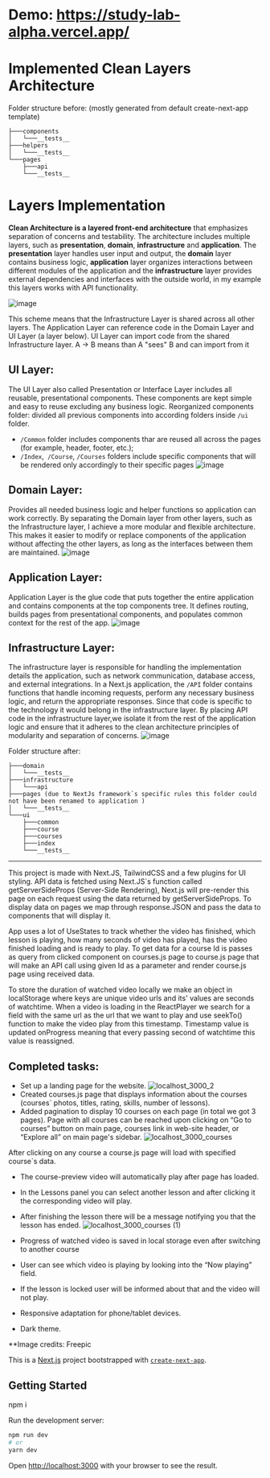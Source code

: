 # Demo: https://study-lab-alpha.vercel.app/

# Implemented Clean Layers Architecture

Folder structure before: (mostly generated from default create-next-app template)
```
├───components
│   └───__tests__
├───helpers
│   └───__tests__
└───pages
    ├───api
    └───__tests__
```
# Layers Implementation

**Clean Architecture is a layered front-end architecture** that emphasizes separation of concerns and testability. The architecture includes multiple layers, such as **presentation**, **domain**, **infrastructure** and **application**. The **presentation** layer handles user input and output, the **domain** layer contains business logic, **application** layer organizes interactions between different modules of the application and the **infrastructure** layer provides external dependencies and interfaces with the outside world, in my example this layers works with API functionality.

![image](https://github.com/Genesis-Front-End-School/clean-code-principes-pie3phobic/assets/115817261/15511ad0-285a-44aa-ae9e-458d7264f2d4)

This scheme means that the Infrastructure Layer is shared across all other layers. The Application Layer can reference code in the Domain Layer and UI Layer (a layer below).  UI Layer can import code from the shared Infrastructure layer.
A -> B means than A "sees" B and can import from it

## UI Layer:
The UI Layer also called Presentation or Interface Layer includes all reusable, presentational components.
These components are kept simple and easy to reuse excluding any business logic.
Reorganized components folder: divided all previous components into according folders inside `/ui` folder.
- `/Common` folder includes components thar are reused all across the pages (for example, header, footer, etc.);
- `/Index`,` /Course`, `/Courses` folders include specific components that will be rendered only accordingly to their specific pages
![image](https://github.com/Genesis-Front-End-School/clean-code-principes-pie3phobic/assets/115817261/11d56cd8-6e53-438e-ac60-57b7b171a4ff)



## Domain Layer:
Provides all needed business logic and helper functions so application can work correctly.
By separating the Domain layer from other layers, such as the Infrastructure layer, I achieve a more modular and flexible architecture. This makes it easier to modify or replace components of the application without affecting the other layers, as long as the interfaces between them are maintained.
![image](https://github.com/Genesis-Front-End-School/clean-code-principes-pie3phobic/assets/115817261/c7309416-7bf0-4d6d-bcf9-a5c5031ecc3b)

## Application Layer:
Application Layer is the glue code that puts together the entire application and contains components at the top components tree. It defines routing, builds pages from presentational components, and populates common context for the rest of the app.
![image](https://github.com/Genesis-Front-End-School/clean-code-principes-pie3phobic/assets/115817261/1120364c-e7e5-4f44-a8f2-1e99fd97a01f)

## Infrastructure Layer:
The infrastructure layer is responsible for handling the implementation details the application, such as network communication, database access, and external integrations.
In a Next.js application, the `/API` folder contains functions that handle incoming requests, perform any necessary business logic, and return the appropriate responses. Since that code is specific to the technology it would belong in the infrastructure layer.
By placing API code in the infrastructure layer,we isolate it from the rest of the application logic and ensure that it adheres to the clean architecture principles of modularity and separation of concerns.
![image](https://github.com/Genesis-Front-End-School/clean-code-principes-pie3phobic/assets/115817261/53926df9-b09f-400d-9953-b0c8538c3cd9)

Folder structure after:
```
├───domain
│   └───__tests__
├───infrastructure
│   └───api
├───pages (due to NextJs framework`s specific rules this folder could not have been renamed to application )
│   └───__tests__
└───ui
    ├───common
    ├───course
    ├───courses
    ├───index
    └───__tests__
```
-----

This project is made with Next.JS, TailwindCSS and a few plugins for UI styling. API data is fetched using Next.JS`s function called getServerSideProps (Server-Side Rendering), Next.js will pre-render this page on each request using the data returned by getServerSideProps. To display data on pages we map through response.JSON and pass the data to components that will display it.

App uses a lot of UseStates to track whether the video has finished, which lesson is playing, how many seconds of video has played, has the video finished loading and is ready to play. 
To get data for a course Id is passes as query from clicked component on courses.js page to course.js page that will make an API call using given Id as a parameter and  render course.js page using received data.

To store the duration of watched video locally we make an object in localStorage where keys are unique video urls and its' values are seconds of watchtime. When a video is loading in the ReactPlayer we search for a field with the same url as the url that we want to play and use seekTo() function to make the video play from this timestamp. Timestamp value is updated onProgress meaning that every passing second of watchtime this value is reassigned. 

## Completed tasks:
-	Set up a landing page for the website.
![localhost_3000_2](https://user-images.githubusercontent.com/115817261/226130116-57223bca-0ddb-48cb-9ae9-9a28e1807fe9.png)
-	Created courses.js page that displays information about the courses (courses` photos, titles, rating, skills, number of lessons).
-	Added pagination to display 10 courses on each page (in total we got 3 pages).
Page with all courses can be reached upon clicking on “Go to courses” button on main page, courses link in web-site header, or “Explore all” on main page's sidebar.
![localhost_3000_courses](https://user-images.githubusercontent.com/115817261/226130203-f85c0fd4-8052-42ff-8c08-82b63ce893f6.png)

After clicking on any course a course.js page will load with specified course`s data.
-	The course-preview video will automatically play after page has loaded.
-	In the Lessons panel you can select another lesson and after clicking it the corresponding video will play.
-	After finishing the lesson there will be a message notifying you that the lesson has ended.
![localhost_3000_courses (1)](https://user-images.githubusercontent.com/115817261/226130382-2dd167ad-3864-45d1-9cd6-88b0d043af08.png)

-	Progress of watched video is saved in local storage even after switching to another course
-	User can see which video is playing by looking into the “Now playing” field. 
-	If the lesson is locked user will be informed about that and the video will not play.
- Responsive adaptation for phone/tablet devices.
- Dark theme.

**Image credits: Freepic

This is a [Next.js](https://nextjs.org/) project bootstrapped with [`create-next-app`](https://github.com/vercel/next.js/tree/canary/packages/create-next-app).

## Getting Started

npm i

Run the development server:

```bash
npm run dev
# or
yarn dev
```

Open [http://localhost:3000](http://localhost:3000) with your browser to see the result.
